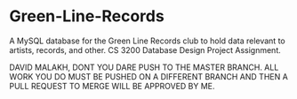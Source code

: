 # Green-Line-Records
A MySQL database for the Green Line Records club to hold data relevant to artists, records, and other. CS 3200 Database Design Project Assignment.

DAVID MALAKH, DONT YOU DARE PUSH TO THE MASTER BRANCH. ALL WORK YOU DO MUST BE PUSHED ON A DIFFERENT BRANCH AND THEN A PULL REQUEST TO MERGE WILL BE APPROVED BY ME.
